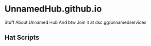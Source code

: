 # UnnamedHub.github.io
Stuff About Unnamed Hub And btw Join it at dsc.gg/unnamedservices


## Hat Scripts
